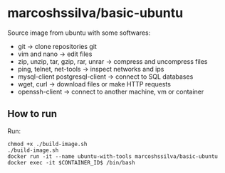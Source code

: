 # marcoshssilva/basic-ubuntu

Source image from ubuntu with some softwares:

- git -> clone repositories git
- vim and nano -> edit files
- zip, unzip, tar, gzip, rar, unrar -> compress and uncompress files
- ping, telnet, net-tools -> inspect networks and ips
- mysql-client postgresql-client -> connect to SQL databases
- wget, curl -> download files or make HTTP requests
- openssh-client -> connect to another machine, vm or container


## How to run

Run:
```
chmod +x ./build-image.sh
./build-image.sh
docker run -it --name ubuntu-with-tools marcoshssilva/basic-ubuntu
docker exec -it $CONTAINER_ID$ /bin/bash
```